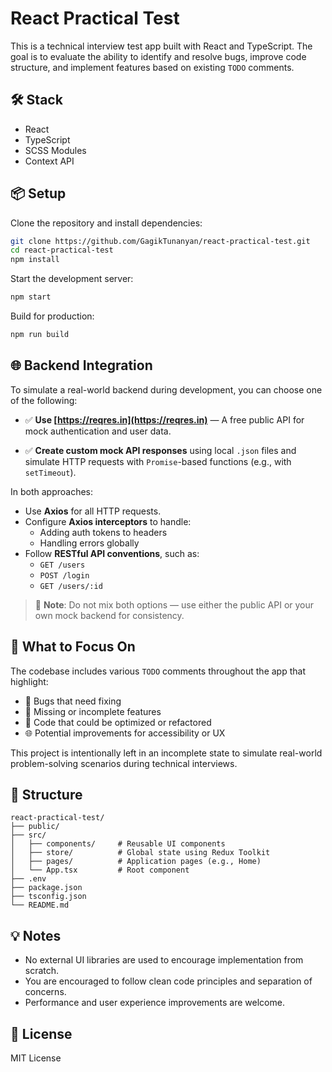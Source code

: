 # React Practical Test

This is a technical interview test app built with React and TypeScript. The goal is to evaluate the ability to identify and resolve bugs, improve code structure, and implement features based on existing `TODO` comments.

## 🛠️ Stack

- React
- TypeScript
- SCSS Modules
- Context API

## 📦 Setup

Clone the repository and install dependencies:

```bash
git clone https://github.com/GagikTunanyan/react-practical-test.git
cd react-practical-test
npm install
```

Start the development server:

```bash
npm start
```

Build for production:

```bash
npm run build
```

## 🌐 Backend Integration

To simulate a real-world backend during development, you can choose one of the following:

- ✅ **Use [https://reqres.in](https://reqres.in)** — A free public API for mock authentication and user data.

- ✅ **Create custom mock API responses** using local `.json` files and simulate HTTP requests with `Promise`-based functions (e.g., with `setTimeout`).

In both approaches:

- Use **Axios** for all HTTP requests.
- Configure **Axios interceptors** to handle:
  - Adding auth tokens to headers
  - Handling errors globally
- Follow **RESTful API conventions**, such as:
  - `GET /users`
  - `POST /login`
  - `GET /users/:id`

> 📌 **Note**: Do not mix both options — use either the public API or your own mock backend for consistency.


## 🧪 What to Focus On

The codebase includes various `TODO` comments throughout the app that highlight:

- 🐛 Bugs that need fixing
- 🎯 Missing or incomplete features
- 🧹 Code that could be optimized or refactored
- 🌐 Potential improvements for accessibility or UX

This project is intentionally left in an incomplete state to simulate real-world problem-solving scenarios during technical interviews.

## 📁 Structure

```
react-practical-test/
├── public/
├── src/
│   ├── components/     # Reusable UI components
│   ├── store/          # Global state using Redux Toolkit
│   ├── pages/          # Application pages (e.g., Home)
│   └── App.tsx         # Root component
├── .env
├── package.json
├── tsconfig.json
└── README.md
```

## 💡 Notes

- No external UI libraries are used to encourage implementation from scratch.
- You are encouraged to follow clean code principles and separation of concerns.
- Performance and user experience improvements are welcome.

## 📝 License

MIT License